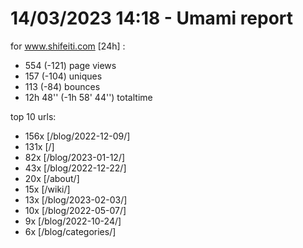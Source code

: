 # 14/03/2023 14:18 - Umami report
for www.shifeiti.com [24h] :

 - 554 (-121) page views
 - 157 (-104) uniques
 - 113 (-84) bounces
 - 12h 48'' (-1h 58' 44'') totaltime


top 10 urls:
 - 156x [/blog/2022-12-09/]
 - 131x [/]
 - 82x [/blog/2023-01-12/]
 - 43x [/blog/2022-12-22/]
 - 20x [/about/]
 - 15x [/wiki/]
 - 13x [/blog/2023-02-03/]
 - 10x [/blog/2022-05-07/]
 - 9x [/blog/2022-10-24/]
 - 6x [/blog/categories/]


